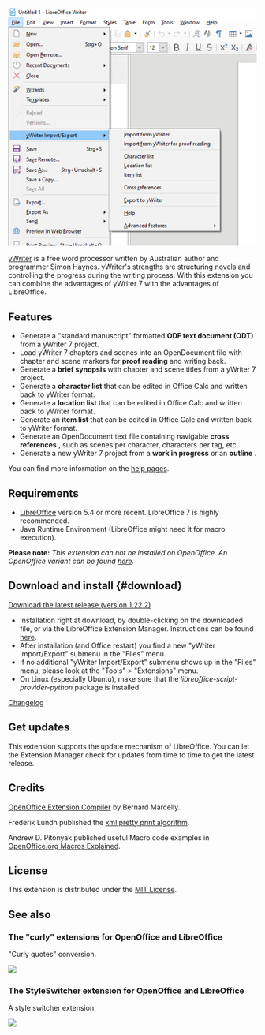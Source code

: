 ![screenshot](Screenshots/lo_menu.png)

[yWriter](http://spacejock.com/yWriter7.html) is a free word processor written by Australian author and programmer Simon Haynes. yWriter's strengths are structuring novels and controlling the progress during the writing process. With this extension you can combine the advantages of yWriter 7 with the advantages of LibreOffice.

## Features

- Generate a "standard manuscript" formatted **ODF text document (ODT)** from a yWriter 7 project.
- Load yWriter 7 chapters and scenes into an OpenDocument file with chapter and scene markers for **proof reading** and writing back.
- Generate a **brief synopsis** with chapter and scene titles from a yWriter 7 project.
- Generate a **character list** that can be edited in Office Calc and written back to yWriter format.
- Generate a **location list** that can be edited in Office Calc and written back to yWriter format.
- Generate an **item list** that can be edited in Office Calc and written back to yWriter format.
- Generate an OpenDocument text file containing navigable **cross references** , such as scenes per character, characters per tag, etc.
- Generate a new yWriter 7 project from a **work in progress** or an **outline** .

You can find more information on the [help pages](help).

## Requirements

- [LibreOffice](https://www.libreoffice.org/) version 5.4 or more recent. LibreOffice 7 is highly recommended.
- Java Runtime Environment (LibreOffice might need it for macro execution).

__Please note:__ _This extension can not be installed on OpenOffice. An OpenOffice variant can be found [here]( https://peter88213.github.io/pywoo)._

## Download and install {#download}

[Download the latest release (version 1.22.2)](https://raw.githubusercontent.com/peter88213/yw-cnv/main/dist/yw-cnv-L-1.22.2.oxt)

- Installation right at download, by double-clicking on the downloaded 
 file, or via the LibreOffice Extension Manager. Instructions can be found [here](https://wiki.documentfoundation.org/Documentation/HowTo/install_extension).
- After installation (and Office restart) you find a new "yWriter Import/Export" submenu in the "Files" menu.
- If no additional "yWriter Import/Export" submenu shows up in the "Files" menu, please look at the "Tools" > "Extensions" menu.
- On Linux (especially Ubuntu), make sure that the *libreoffice-script-provider-python* package is installed.

[Changelog](changelog)

## Get updates

This extension supports the update mechanism of LibreOffice. You can let the Extension Manager check for updates from time to time to get the latest release.

## Credits

[OpenOffice Extension
Compiler](https://wiki.openoffice.org/wiki/Extensions_Packager#Extension_Compiler)
by Bernard Marcelly.

Frederik Lundh published the [xml pretty print algorithm](http://effbot.org/zone/element-lib.htm#prettyprint).

Andrew D. Pitonyak published useful Macro code examples in [OpenOffice.org Macros Explained](https://www.pitonyak.org/OOME_3_0.pdf).

## License

This extension is distributed under the [MIT
License](http://www.opensource.org/licenses/mit-license.php).

## See also

### The "curly" extensions for OpenOffice and LibreOffice
"Curly quotes" conversion.

[![](https://peter88213.github.io/img/curly_thumb.png)](https://peter88213.github.io/curly/)

### The StyleSwitcher extension for OpenOffice and LibreOffice
A style switcher extension.

[![](https://peter88213.github.io/img/styleswitcher_thumb.png)](https://peter88213.github.io/StyleSwitcher/)

